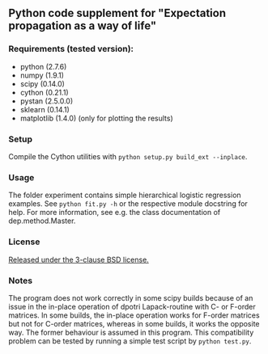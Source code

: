 
Python code supplement for "Expectation propagation as a way of life"
---------------------------------------------------------------------

### Requirements (tested version):
- python (2.7.6)
- numpy (1.9.1)
- scipy (0.14.0)
- cython (0.21.1)
- pystan (2.5.0.0)
- sklearn (0.14.1)
- matplotlib (1.4.0) (only for plotting the results)

### Setup
Compile the Cython utilities with `python setup.py build_ext --inplace`.

### Usage
The folder experiment contains simple hierarchical logistic regression examples.
See `python fit.py -h` or the respective module docstring for help. For more
information, see e.g. the class documentation of dep.method.Master.

### License
[Released under the 3-clause BSD license.](http://opensource.org/licenses/BSD-3-Clause)
 
### Notes
The program does not work correctly in some scipy builds because of an 
issue in the in-place operation of dpotri Lapack-routine with C- or F-order 
matrices. In some builds, the in-place operation works for F-order matrices but 
not for C-order matrices, whereas in some builds, it works the opposite way. 
The former behaviour is assumed in this program. This compatibility problem can
be tested by running a simple test script by `python test.py`.

